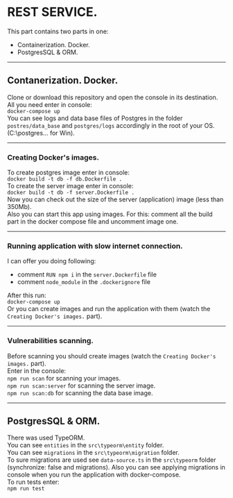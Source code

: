 # **REST SERVICE.**
This part contains two parts in one:
- Containerization. Docker.
- PostgresSQL & ORM.
___
## **Contanerization. Docker.**
Clone or download this repository and open the console in its destination.  
All you need enter in console:  
`docker-compose up`  
You can see logs and data base files of Postgres in the folder `postres/data_base` and `postgres/logs` accordingly in the root of your OS. (C:\postgres\... for Win).
___
### Creating Docker's images.
To create postgres image enter in console:  
`docker build -t db -f db.Dockerfile .`  
To create the server image enter in console:  
`docker build -t db -f server.Dockerfile .`  
Now you can check out the size of the server (application) image (less than 350Mb).  
Also you can start this app using images. For this: comment all the build part in the docker compose file and uncomment image one.
___ 
### Running application with slow internet connection.
I can offer you doing following:
- comment `RUN npm i` in the `server.Dockerfile` file
- comment `node_module` in the `.dockerignore` file  

After this run:  
`docker-compose up`  
Or you can create images and run the application with them (watch the `Creating Docker's images.` part).
___
### Vulnerabilities scanning.
Before scanning you should create images (watch the `Creating Docker's images.` part).  
Enter in the console:  
`npm run scan` for scanning your images.  
`npm run scan:server` for scanning the server image.  
`npm run scan:db` for scanning the data base image.  
___
## **PostgresSQL & ORM.**
There was used TypeORM.  
You can see `entities` in the `src\typeorm\entity` folder.  
You can see `migrations` in the `src\typeorm\migration` folder.  
To sure migrations are used see `data-source.ts` in the `src\typeorm` folder (synchronize: false and migrations). Also you can see applying migrations in console when you run the application with docker-compose.  
To run tests enter:  
`npm run test`

